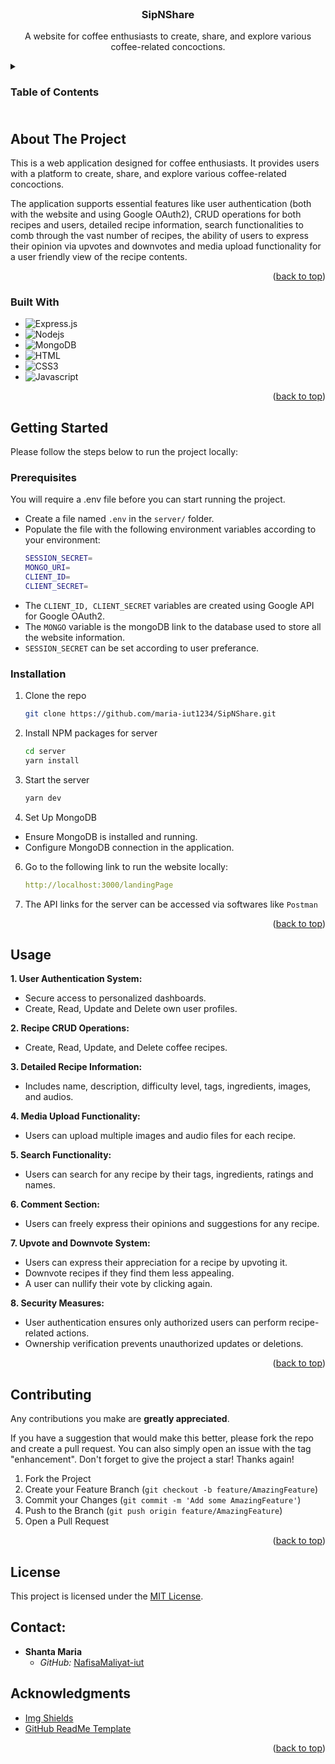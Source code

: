 
<!-- PROJECT LOGO -->
<br />
<div align="center">
  <a href="https://github.com/maria-iut1234/SipNShare">
<!--     <img src="client/src/assets/favicon.ico" alt="Logo" width="40" height="70"> -->
  </a>

  <h3 align="center">SipNShare</h3>

  <p align="center">
    A website for coffee enthusiasts to create, share, and explore various coffee-related concoctions.
    <br>
<!--     <a href="https://innuo.netlify.app/">Innuo Website</a> -->
  </p>
</div>



<!-- TABLE OF CONTENTS -->
<details>
  <summary><h3>Table of Contents<h3></summary>
  <ol>
    <li>
      <a href="#about-the-project">About The Project</a>
      <ul>
        <li><a href="#built-with">Built With</a></li>
      </ul>
    </li>
    <li>
      <a href="#getting-started">Getting Started</a>
      <ul>
        <li><a href="#prerequisites">Prerequisites</a></li>
        <li><a href="#installation">Installation</a></li>
      </ul>
    </li>
    <li><a href="#usage">Usage</a></li>
    <li><a href="#contributing">Contributing</a></li>
    <li><a href="#license">License</a></li>
    <li><a href="#contact">Contact</a></li>
    <li><a href="#acknowledgments">Acknowledgments</a></li>
  </ol>
</details>



<!-- ABOUT THE PROJECT -->
## About The Project

<!-- ![image](https://github.com/Xer0Bytes/Innuo/assets/95132675/0dc4247f-0347-4f72-8c05-79d241e4cb0d) -->

This is a web application designed for coffee enthusiasts. It provides users with a platform to create, share, and explore various coffee-related concoctions. 

The application supports essential features like user authentication (both with the website and using Google OAuth2), CRUD operations for both recipes and users, detailed recipe information, search functionalities to comb through the vast number of recipes, the ability of users to express their opinion via upvotes and downvotes and media upload functionality for a user friendly view of the recipe contents.

<p align="right">(<a href="#readme-top">back to top</a>)</p>



### Built With

<!-- * ![React](https://img.shields.io/badge/-React-61DBFB?style=for-the-badge&labelColor=black&logo=react&logoColor=61DBFB) -->
* ![Express.js](https://img.shields.io/badge/Express.js-122658?style=for-the-badge&logo=express&logoColor=white)
* ![Nodejs](https://img.shields.io/badge/Nodejs-3C873A?style=for-the-badge&labelColor=black&logo=node.js&logoColor=3C873A)
* ![MongoDB](https://img.shields.io/badge/MongoDB-4EA94B?style=for-the-badge&logo=mongodb&logoColor=white)
* ![HTML](https://img.shields.io/badge/HTML5-E34F26?style=for-the-badge&logo=html5&logoColor=white)
* ![CSS3](https://img.shields.io/badge/CSS3-1572B6?style=for-the-badge&logo=css3&logoColor=white)
* ![Javascript](https://img.shields.io/badge/JavaScript-F7DF1E?style=for-the-badge&logo=javascript&logoColor=black)

<p align="right">(<a href="#readme-top">back to top</a>)</p>



<!-- GETTING STARTED -->
## Getting Started

Please follow the steps below to run the project locally:

### Prerequisites

You will require a .env file before you can start running the project.
* Create a file named `.env` in the `server/` folder.
* Populate the file with the following environment variables according to your environment:
  ```sh
  SESSION_SECRET=
  MONGO_URI=
  CLIENT_ID=
  CLIENT_SECRET=
  ```
* The `CLIENT_ID, CLIENT_SECRET` variables are created using Google API for Google OAuth2.
* The `MONGO` variable is the mongoDB link to the database used to store all the website information.
* `SESSION_SECRET` can be set according to user preferance.

### Installation

1. Clone the repo
   ```sh
   git clone https://github.com/maria-iut1234/SipNShare.git
   ```
3. Install NPM packages for server
   ```bash
   cd server
   yarn install
   ```
4. Start the server
   ```bash
   yarn dev
   ```
5. Set Up MongoDB
  - Ensure MongoDB is installed and running.
  - Configure MongoDB connection in the application.
6. Go to the following link to run the website locally:
   ```yaml
   http://localhost:3000/landingPage
   ```
7. The API links for the server can be accessed via softwares like `Postman`

<!-- You can also use the deployed website [here](https://innuo.netlify.app/). -->

<p align="right">(<a href="#readme-top">back to top</a>)</p>



<!-- USAGE EXAMPLES -->
## Usage

**1. User Authentication System:**
  - Secure access to personalized dashboards.
  - Create, Read, Update and Delete own user profiles.

**2. Recipe CRUD Operations:**
  - Create, Read, Update, and Delete coffee recipes.

**3. Detailed Recipe Information:**
  - Includes name, description, difficulty level, tags, ingredients, images, and audios.

**4. Media Upload Functionality:**
  - Users can upload multiple images and audio files for each recipe.

**5. Search Functionality:**
  - Users can search for any recipe by their tags, ingredients, ratings and names.

**6. Comment Section:**
  - Users can freely express their opinions and suggestions for any recipe.

**7. Upvote and Downvote System:**
  - Users can express their appreciation for a recipe by upvoting it.
  - Downvote recipes if they find them less appealing.
  - A user can nullify their vote by clicking again.

**8. Security Measures:**
  - User authentication ensures only authorized users can perform recipe-related actions.
  - Ownership verification prevents unauthorized updates or deletions.
   

<p align="right">(<a href="#readme-top">back to top</a>)</p>


<!-- CONTRIBUTING -->
## Contributing

Any contributions you make are **greatly appreciated**.

If you have a suggestion that would make this better, please fork the repo and create a pull request. You can also simply open an issue with the tag "enhancement".
Don't forget to give the project a star! Thanks again!

1. Fork the Project
2. Create your Feature Branch (`git checkout -b feature/AmazingFeature`)
3. Commit your Changes (`git commit -m 'Add some AmazingFeature'`)
4. Push to the Branch (`git push origin feature/AmazingFeature`)
5. Open a Pull Request

<p align="right">(<a href="#readme-top">back to top</a>)</p>


<!-- LICENSE -->
## License

This project is licensed under the [MIT License](LICENSE).

<!-- CONTACTS -->
## Contact:

- **Shanta Maria**
  - *GitHub:* [NafisaMaliyat-iut](https://github.com/NafisaMaliyat-iut)



<!-- ACKNOWLEDGMENTS -->
## Acknowledgments

* [Img Shields](https://shields.io)
* [GitHub ReadMe Template](https://github.com/othneildrew/Best-README-Template/tree/master)

<p align="right">(<a href="#readme-top">back to top</a>)</p>

